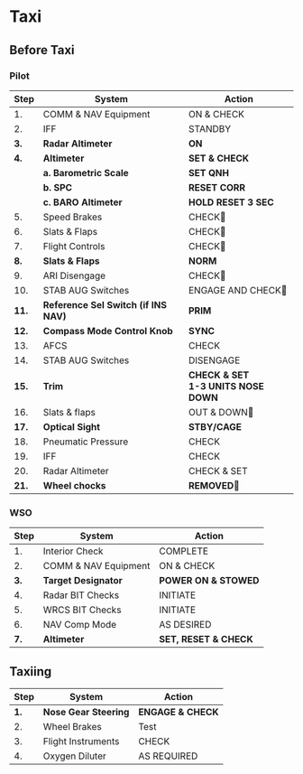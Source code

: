 # Taxi

## Before Taxi

### Pilot

| Step    | System                                | Action                      |
| ------- | ------------------------------------- | --------------------------- |
| 1.      | COMM & NAV Equipment                  | ON & CHECK                  |
| 2.      | IFF                                   | STANDBY                     |
| **3.**  | **Radar Altimeter**                   | **ON**                      |
| **4.**  | **Altimeter**                         | **SET & CHECK**             |
|         | **a. Barometric Scale**               | **SET QNH**                 |
|         | **b. SPC**                            | **RESET CORR**              |
|         | **c. BARO Altimeter**                 | **HOLD RESET 3 SEC**        |
| 5.      | Speed Brakes                          | CHECK🔧                    |
| 6.      | Slats & Flaps                         | CHECK🔧                    |
| 7.      | Flight Controls                       | CHECK🔧                    |
| **8.**  | **Slats & Flaps**                     | **NORM**                    |
| 9.      | ARI Disengage                         | CHECK🔧                    |
| 10.     | STAB AUG Switches                     | ENGAGE AND CHECK🔧         |
| **11.** | **Reference Sel Switch (if INS NAV)** | **PRIM**                    |
| **12.** | **Compass Mode Control Knob**         | **SYNC**                    |
| 13.     | AFCS                                  | CHECK                       |
| 14.     | STAB AUG Switches                     | DISENGAGE                   |
| **15.** | **Trim**                              | **CHECK & SET <br> 1-3 UNITS NOSE DOWN** |
| 16.     | Slats & flaps                         | OUT & DOWN🔧               |
| **17.** | **Optical Sight**                     | **STBY/CAGE**               |
| 18.     | Pneumatic Pressure                    | CHECK                       |
| 19.     | IFF                                   | CHECK                       |
| 20.     | Radar Altimeter                       | CHECK & SET                 |
| **21.** | **Wheel chocks**                      | **REMOVED**🔧              |

### WSO

| Step   | System                | Action                |
| ------ | --------------------- | --------------------- |
| 1.     | Interior Check        | COMPLETE              |
| 2.     | COMM & NAV Equipment  | ON & CHECK            |
| **3.** | **Target Designator** | **POWER ON & STOWED** |
| 4.     | Radar BIT Checks      | INITIATE              |
| 5.     | WRCS BIT Checks       | INITIATE              |
| 6.     | NAV Comp Mode         | AS DESIRED            |
| **7.** | **Altimeter**         | **SET, RESET & CHECK**|

## Taxiing

| Step   | System                 | Action             |
|--------|------------------------|--------------------|
| **1.** | **Nose Gear Steering** | **ENGAGE & CHECK** |
| 2.     | Wheel Brakes           | Test               |
| 3.     | Flight Instruments     | CHECK              |
| 4.     | Oxygen Diluter         | AS REQUIRED        |
